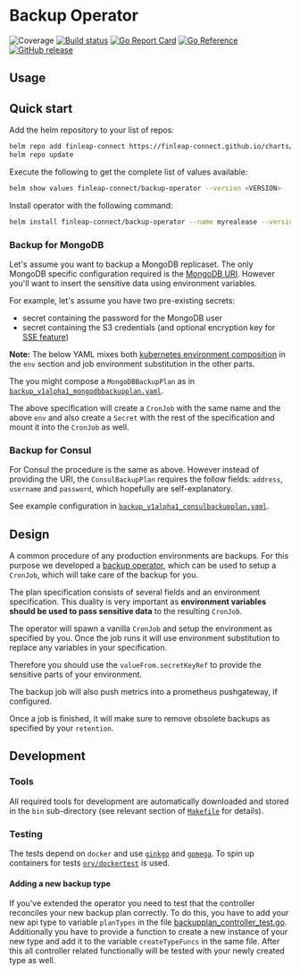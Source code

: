# Backup Operator

![Coverage](https://img.shields.io/badge/Coverage-1-red)
[![Build status](https://github.com/finleap-connect/backup-operator/actions/workflows/golang.yaml/badge.svg)](https://github.com/finleap-connect/backup-operator/actions/workflows/golang.yaml)
[![Go Report Card](https://goreportcard.com/badge/github.com/finleap-connect/backup-operator)](https://goreportcard.com/report/github.com/finleap-connect/backup-operator)
[![Go Reference](https://pkg.go.dev/badge/github.com/finleap-connect/backup-operator.svg)](https://pkg.go.dev/github.com/finleap-connect/backup-operator)
[![GitHub release](https://img.shields.io/github/release/finleap-connect/backup-operator.svg)](https://github.com/finleap-connect/backup-operator/releases)

## Usage

## Quick start

Add the helm repository to your list of repos:

```bash
helm repo add finleap-connect https://finleap-connect.github.io/charts/
helm repo update
```

Execute the following to get the complete list of values available:

```bash
helm show values finleap-connect/backup-operator --version <VERSION>
```

Install operator with the following command:

```bash
helm install finleap-connect/backup-operator --name myrealease --version <VERSION> --values values.yaml
```

### Backup for MongoDB

Let's assume you want to backup a MongoDB replicaset. The only MongoDB
specific configuration required is the [MongoDB URI](https://docs.mongodb.com/manual/reference/connection-string/).
However you'll want to insert the sensitive data using environment variables.

For example, let's assume you have two pre-existing secrets:

* secret containing the password for the MongoDB user
* secret containing the S3 credentials (and optional encryption key for [SSE feature](https://docs.aws.amazon.com/AmazonS3/latest/dev/UsingServerSideEncryption.html))

**Note:** The below YAML mixes both [kubernetes environment composition](https://kubernetes.io/docs/tasks/inject-data-application/define-environment-variable-container/#using-environment-variables-inside-of-your-config)
in the `env` section and job environment substitution in the other parts.

The you might compose a `MongoDBBackupPlan` as in [`backup_v1alpha1_mongodbbackupplan.yaml`](./config/samples/backup_v1alpha1_mongodbbackupplan.yaml).

The above specification will create a `CronJob` with the same name and the above
`env` and also create a `Secret` with the rest of the specification and mount it
into the `CronJob` as well.

### Backup for Consul

For Consul the procedure is the same as above. However instead of providing
the URI, the `ConsulBackupPlan` requires the follow fields: `address`, `username` and `password`,
which hopefully are self-explanatory.

See example configuration in [`backup_v1alpha1_consulbackupplan.yaml`](./config/samples/backup_v1alpha1_consulbackupplan.yaml).

## Design

A common procedure of any production environments are backups.
For this purpose we developed a [backup operator](https://github.com/finleap-connect/backup-operator),
which can be used to setup a `CronJob`, which will take care of the backup for you.

The plan specification consists of several fields and an environment specification.
This duality is very important as **environment variables should be used to pass
sensitive data** to the resulting `CronJob`.

The operator will spawn a vanilla `CronJob` and setup the environment as specified
by you. Once the job runs it will use environment substitution to replace any
variables in your specification.

Therefore you should use the `valueFrom.secretKeyRef` to provide the sensitive
parts of your environment.

The backup job will also push metrics into a prometheus pushgateway, if configured.

Once a job is finished, it will make sure to remove obsolete backups as specified
by your `retention`.

## Development

### Tools

All required tools for development are automatically downloaded and stored in the `bin` sub-directory (see relevant section of [`Makefile`](./Makefile) for details).

### Testing

The tests depend on `docker` and use [`ginkgo`](https://github.com/onsi/ginkgo) and [`gomega`](https://github.com/onsi/gomega). To spin up containers for tests [`ory/dockertest`](https://github.com/ory/dockertest) is used.

#### Adding a new backup type

If you've extended the operator you need to test that the controller reconciles your new backup plan correctly. To do this, you have to add your new api type to variable `planTypes` in the file [backupplan_controller_test.go](pkg/controllers/backupplan_controller_test.go). Additionally you have to provide a function to create a new instance of your new type and add it to the variable `createTypeFuncs` in the same file. After this all controller related functionally will be tested with your newly created type as well.
